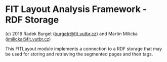 FIT Layout Analysis Framework - RDF Storage
===========================================
(c) 2016 Radek Burget (burgetr@fit.vutbr.cz) and Martin Milicka (imilicka@fit.vutbr.cz)

This FITLayout module implements a connection to a RDF storage that may be used for storing
and retrieving the segmented pages and their tags.
